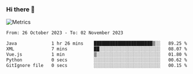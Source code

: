 ### Hi there 👋

![Metrics](https://github.com/radoapx/radoapx/blob/main/github-metrics.svg)

<!--START_SECTION:waka-->

```txt
From: 26 October 2023 - To: 02 November 2023

Java             1 hr 26 mins    ██████████████████████▒░░   89.25 %
XML              7 mins          ██░░░░░░░░░░░░░░░░░░░░░░░   08.07 %
Vue.js           1 min           ▒░░░░░░░░░░░░░░░░░░░░░░░░   01.80 %
Python           0 secs          ░░░░░░░░░░░░░░░░░░░░░░░░░   00.62 %
GitIgnore file   0 secs          ░░░░░░░░░░░░░░░░░░░░░░░░░   00.15 %
```

<!--END_SECTION:waka-->

<!--
**radoapx/radoapx** is a ✨ _special_ ✨ repository because its `README.md` (this file) appears on your GitHub profile.

Here are some ideas to get you started:

- 🔭 I’m currently working on ...
- 🌱 I’m currently learning ...
- 👯 I’m looking to collaborate on ...
- 🤔 I’m looking for help with ...
- 💬 Ask me about ...
- 📫 How to reach me: ...
- 😄 Pronouns: ...
- ⚡ Fun fact: ...
-->
